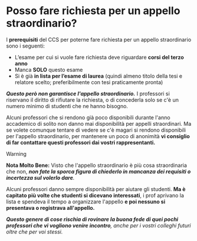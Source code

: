 # Posso fare richiesta per un appello straordinario?

I **prerequisiti** del CCS per poterne fare richiesta per un appello straordinario sono i seguenti:
 -  L’esame per cui si vuole fare richiesta deve riguardare **corsi del terzo anno**
 -  Manca **SOLO** questo esame
 -  Si è già **in lista per l’esame di laurea** (quindi almeno titolo della tesi e relatore scelto; preferibilmente con tesi praticamente pronta)


_**Questo però non garantisce l'appello straordinario.**_ I professori si riservano il diritto di rifiutare la richiesta, o di concederla solo se c'è un numero minimo di studenti che ne hanno bisogno. 

Alcuni professori che si rendono già poco disponibili durante l'anno accademico di solito non danno mai disponibilità per appelli straordinari. 
Ma se volete comunque tentare di vedere se c'è magari si rendono disponibili per l'appello straordinario, per mantenere un poco di anonimità **vi consiglio di far contattare questi professori dai vostri rappresentanti.** 

> [!WARNING]
> **Nota Molto Bene:** Visto che l'appello straordinario è più cosa straordinaria che non, _**non fate la sporca figura di chiederlo in mancanza dei requisiti o incertezza sul volerlo dare**._
> 
> Alcuni professori danno sempre disponibilità per aiutare gli studenti. **Ma è capitato più volte che studenti si dicevano interessati**, i prof  aprivano la lista e spendeva il tempo a organizzare l'appello **e poi nessuno si presentava o registrava all'appello.**
> 
> _**Questo genere di cose rischia di rovinare la buona fede di quei pochi professori che vi vogliono venire incontro**, anche per i vostri colleghi futuri oltre che per voi stessi._

